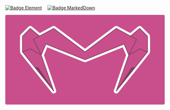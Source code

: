 
[画布]: ファイル/画布.png

[![Badge Element]][Matrix] 
[![Badge MarkedDown]][MarkedDown]

![画布]

<!----------------------------------------------------------------------------->

[Badge Element]: https://img.shields.io/static/v1?label=&message=Element&color=0dbd8b&style=for-the-badge
[Badge MarkedDown]: https://img.shields.io/badge/MarkedDown-00B2FF?style=for-the-badge

[MarkedDown]: https://github.com/MarkedDown
[Matrix]: https://matrix.to/#/@electronicsarchive:matrix.org
